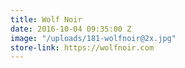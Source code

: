 ```yaml
---
title: Wolf Noir
date: 2016-10-04 09:35:00 Z
image: "/uploads/181-wolfnoir@2x.jpg"
store-link: https://wolfnoir.com
---
```


